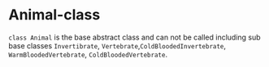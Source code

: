 # Animal-class

`class Animal` is the base abstract class and can not
be called including sub base classes `Invertibrate`, `Vertebrate`,`ColdBloodedInvertebrate`, `WarmBloodedVertebrate`, `ColdBloodedVertebrate`.
